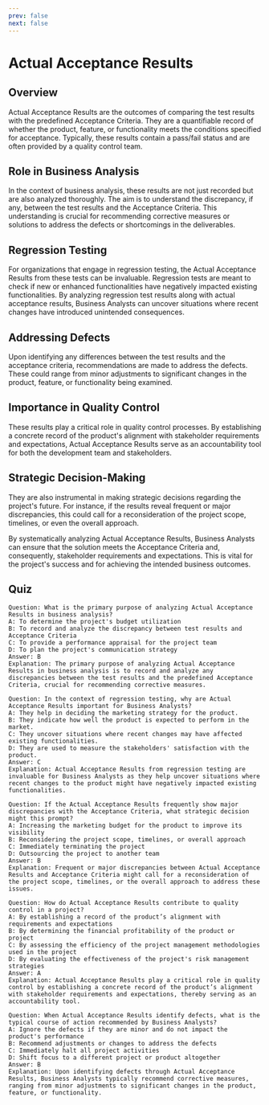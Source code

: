 ```yaml
---
prev: false
next: false
---
```


# Actual Acceptance Results

## Overview

Actual Acceptance Results are the outcomes of comparing the test results with the predefined Acceptance Criteria. They are a quantifiable record of whether the product, feature, or functionality meets the conditions specified for acceptance. Typically, these results contain a pass/fail status and are often provided by a quality control team.

## Role in Business Analysis

In the context of business analysis, these results are not just recorded but are also analyzed thoroughly. The aim is to understand the discrepancy, if any, between the test results and the Acceptance Criteria. This understanding is crucial for recommending corrective measures or solutions to address the defects or shortcomings in the deliverables.

## Regression Testing

For organizations that engage in regression testing, the Actual Acceptance Results from these tests can be invaluable. Regression tests are meant to check if new or enhanced functionalities have negatively impacted existing functionalities. By analyzing regression test results along with actual acceptance results, Business Analysts can uncover situations where recent changes have introduced unintended consequences.

## Addressing Defects

Upon identifying any differences between the test results and the acceptance criteria, recommendations are made to address the defects. These could range from minor adjustments to significant changes in the product, feature, or functionality being examined.

## Importance in Quality Control

These results play a critical role in quality control processes. By establishing a concrete record of the product's alignment with stakeholder requirements and expectations, Actual Acceptance Results serve as an accountability tool for both the development team and stakeholders.

## Strategic Decision-Making

They are also instrumental in making strategic decisions regarding the project's future. For instance, if the results reveal frequent or major discrepancies, this could call for a reconsideration of the project scope, timelines, or even the overall approach.

By systematically analyzing Actual Acceptance Results, Business Analysts can ensure that the solution meets the Acceptance Criteria and, consequently, stakeholder requirements and expectations. This is vital for the project's success and for achieving the intended business outcomes.

## Quiz

```quiz
Question: What is the primary purpose of analyzing Actual Acceptance Results in business analysis?
A: To determine the project's budget utilization
B: To record and analyze the discrepancy between test results and Acceptance Criteria
C: To provide a performance appraisal for the project team
D: To plan the project's communication strategy
Answer: B
Explanation: The primary purpose of analyzing Actual Acceptance Results in business analysis is to record and analyze any discrepancies between the test results and the predefined Acceptance Criteria, crucial for recommending corrective measures.

Question: In the context of regression testing, why are Actual Acceptance Results important for Business Analysts?
A: They help in deciding the marketing strategy for the product.
B: They indicate how well the product is expected to perform in the market.
C: They uncover situations where recent changes may have affected existing functionalities.
D: They are used to measure the stakeholders' satisfaction with the product.
Answer: C
Explanation: Actual Acceptance Results from regression testing are invaluable for Business Analysts as they help uncover situations where recent changes to the product might have negatively impacted existing functionalities.

Question: If the Actual Acceptance Results frequently show major discrepancies with the Acceptance Criteria, what strategic decision might this prompt?
A: Increasing the marketing budget for the product to improve its visibility
B: Reconsidering the project scope, timelines, or overall approach
C: Immediately terminating the project
D: Outsourcing the project to another team
Answer: B
Explanation: Frequent or major discrepancies between Actual Acceptance Results and Acceptance Criteria might call for a reconsideration of the project scope, timelines, or the overall approach to address these issues.

Question: How do Actual Acceptance Results contribute to quality control in a project?
A: By establishing a record of the product’s alignment with requirements and expectations
B: By determining the financial profitability of the product or project
C: By assessing the efficiency of the project management methodologies used in the project
D: By evaluating the effectiveness of the project's risk management strategies
Answer: A
Explanation: Actual Acceptance Results play a critical role in quality control by establishing a concrete record of the product’s alignment with stakeholder requirements and expectations, thereby serving as an accountability tool.

Question: When Actual Acceptance Results identify defects, what is the typical course of action recommended by Business Analysts?
A: Ignore the defects if they are minor and do not impact the product's performance
B: Recommend adjustments or changes to address the defects
C: Immediately halt all project activities
D: Shift focus to a different project or product altogether
Answer: B
Explanation: Upon identifying defects through Actual Acceptance Results, Business Analysts typically recommend corrective measures, ranging from minor adjustments to significant changes in the product, feature, or functionality.
```
